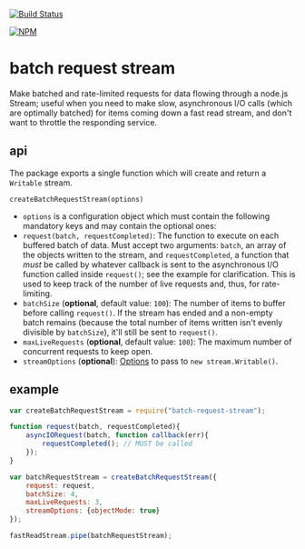 [![Build Status](https://travis-ci.org/sevko/batch-request-stream.svg?branch=master)](https://travis-ci.org/sevko/batch-request-stream)

[![NPM](https://nodei.co/npm/batch-request-stream.png)](https://nodei.co/npm/batch-request-stream/)

# batch request stream
Make batched and rate-limited requests for data flowing through a node.js Stream; useful when you need to make
slow, asynchronous I/O calls (which are optimally batched) for items coming down a fast read stream, and don't want to
throttle the responding service.

## api
The package exports a single function which will create and return a `Writable` stream.

`createBatchRequestStream(options)`

  * `options` is a configuration object which must contain the following mandatory keys and may contain the optional
   ones:
  * `request(batch, requestCompleted)`: The function to execute on each buffered batch of data. Must accept two
   arguments: `batch`, an array of the objects written to the stream, and `requestCompleted`, a function that *must* be
   called by whatever callback is sent to the asynchronous I/O function called inside `request()`; see the example for
   clarification. This is used to keep track of the number of live requests and, thus, for rate-limiting.
  * `batchSize` (**optional**, default value: `100`): The number of items to buffer before calling `request()`. If the
   stream has ended and a non-empty batch remains (because the total number of items written isn't evenly divisible by
   `batchSize`), it'll still be sent to `request()`.
  * `maxLiveRequests` (**optional**, default value: `100`): The maximum number of concurrent requests to keep open.
  * `streamOptions` (**optional**): [Options](http://nodejs.org/api/stream.html#stream_new_stream_writable_options)
   to pass to `new stream.Writable()`.

## example

```javascript
var createBatchRequestStream = require("batch-request-stream");

function request(batch, requestCompleted){
	asyncIORequest(batch, function callback(err){
		requestCompleted(); // MUST be called
	});
}

var batchRequestStream = createBatchRequestStream({
	request: request,
	batchSize: 4,
	maxLiveRequests: 3,
	streamOptions: {objectMode: true}
});

fastReadStream.pipe(batchRequestStream);
```
